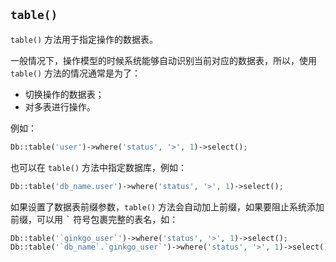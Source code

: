 ## `table()`

`table()` 方法用于指定操作的数据表。

一般情况下，操作模型的时候系统能够自动识别当前对应的数据表，所以，使用 `table()` 方法的情况通常是为了：

* 切换操作的数据表；
* 对多表进行操作。

例如：

``` php
Db::table('user')->where('status', '>', 1)->select();
```

也可以在 `table()` 方法中指定数据库，例如：

``` php
Db::table('db_name.user')->where('status', '>', 1)->select();
```

如果设置了数据表前缀参数，`table()` 方法会自动加上前缀，如果要阻止系统添加前缀，可以用 <kbd>&#96;</kbd> 符号包裹完整的表名，如：

``` php
Db::table('`ginkgo_user`')->where('status', '>', 1)->select();
Db::table('`db_name`.`ginkgo_user`')->where('status', '>', 1)->select();
```

